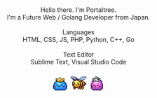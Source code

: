 <p align="center">
    <br>
    Hello there. I'm Portaltree.
    <br> 
    I'm a Future Web / Golang Developer from Japan.
    <br>
    <br>
    Languages
    <br>
    HTML, CSS, JS, PHP, Python, C++, Go
    <br>
    <br>
    Text Editor
    <br>
    Sublime Text, Visual Studio Code
    <br>
    <br>
    <img src="Slime_Prince.gif"/>
    <img src="Honey_Bee.gif"/>
    <img src="Slime_Princess.gif"/>
    <br>
</p>
